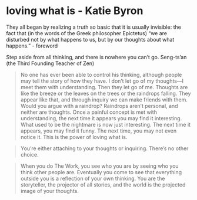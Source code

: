 # loving what is - Katie Byron

They all began by realizing a truth so basic that it is usually invisible: the fact that (in the words of the Greek philosopher Epictetus) “we are disturbed not by what happens to us, but by our thoughts about what happens.” - foreword 

Step aside from all thinking,
and there is nowhere you can’t go.
Seng-ts’an (the Third Founding Teacher of Zen)

>No one has ever been able to control his thinking, although people may tell the story of how they have. I don’t let go of my thoughts—I meet them with understanding. Then they let go of me.
Thoughts are like the breeze or the leaves on the trees or the raindrops falling. They appear like that, and through inquiry we can make friends with them. Would you argue with a raindrop? Raindrops aren’t personal, and neither are thoughts. Once a painful concept is met with understanding, the next time it appears you may find it interesting. What used to be the nightmare is now just interesting. The next time it appears, you may find it funny. The next time, you may not even notice it. This is the power of loving what is.

>You’re either attaching to your thoughts or inquiring.
There’s no other choice.

>When you do The Work, you see who you are by seeing who you think other people are. Eventually you come to see that everything outside you is a reflection of your own thinking. You are the storyteller, the projector of all stories, and the world is the projected image of your thoughts.



